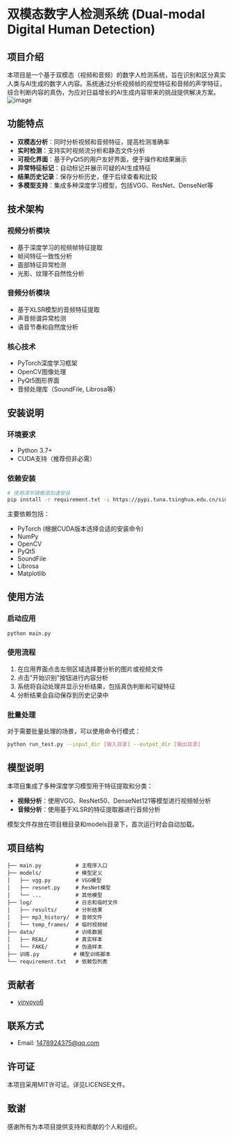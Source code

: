 # 双模态数字人检测系统 (Dual-modal Digital Human Detection)

## 项目介绍

本项目是一个基于双模态（视频和音频）的数字人检测系统，旨在识别和区分真实人类与AI生成的数字人内容。系统通过分析视频帧的视觉特征和音频的声学特征，综合判断内容的真伪，为应对日益增长的AI生成内容带来的挑战提供解决方案。
![image](https://github.com/user-attachments/assets/ae8f2be3-9e98-4675-a69f-57a212f69f5d)


## 功能特点

- **双模态分析**：同时分析视频和音频特征，提高检测准确率
- **实时检测**：支持实时视频流分析和静态文件分析
- **可视化界面**：基于PyQt5的用户友好界面，便于操作和结果展示
- **异常特征标记**：自动标记并展示可疑的AI生成特征
- **结果历史记录**：保存分析历史，便于后续查看和比较
- **多模型支持**：集成多种深度学习模型，包括VGG、ResNet、DenseNet等

## 技术架构

### 视频分析模块

- 基于深度学习的视频帧特征提取
- 帧间特征一致性分析
- 面部特征异常检测
- 光影、纹理不自然性分析

### 音频分析模块

- 基于XLSR模型的音频特征提取
- 声音频谱异常检测
- 语音节奏和自然度分析

### 核心技术

- PyTorch深度学习框架
- OpenCV图像处理
- PyQt5图形界面
- 音频处理库（SoundFile, Librosa等）

## 安装说明

### 环境要求

- Python 3.7+
- CUDA支持（推荐但非必需）

### 依赖安装

```bash
# 使用清华镜像源加速安装
pip install -r requirement.txt -i https://pypi.tuna.tsinghua.edu.cn/simple
```

主要依赖包括：
- PyTorch (根据CUDA版本选择合适的安装命令)
- NumPy
- OpenCV
- PyQt5
- SoundFile
- Librosa
- Matplotlib

## 使用方法

### 启动应用

```bash
python main.py
```

### 使用流程

1. 在应用界面点击左侧区域选择要分析的图片或视频文件
2. 点击"开始识别"按钮进行内容分析
3. 系统将自动处理并显示分析结果，包括真伪判断和可疑特征
4. 分析结果会自动保存到历史记录中

### 批量处理

对于需要批量处理的场景，可以使用命令行模式：

```bash
python run_test.py --input_dir [输入目录] --output_dir [输出目录]
```

## 模型说明

本项目集成了多种深度学习模型用于特征提取和分类：

- **视频分析**：使用VGG、ResNet50、DenseNet121等模型进行视频帧分析
- **音频分析**：使用基于XLSR的特征提取器进行音频分析

模型文件存放在项目根目录和models目录下，首次运行时会自动加载。

## 项目结构

```
├── main.py           # 主程序入口
├── models/           # 模型定义
│   ├── vgg.py        # VGG模型
│   ├── resnet.py     # ResNet模型
│   └── ...           # 其他模型
├── log/              # 日志和临时文件
│   ├── results/      # 分析结果
│   ├── mp3_history/  # 音频文件
│   └── temp_frames/  # 临时视频帧
├── data/             # 训练数据
│   ├── REAL/         # 真实样本
│   └── FAKE/         # 伪造样本
├── 训练.py           # 模型训练脚本
└── requirement.txt   # 依赖包列表
```

## 贡献者

- [yinyoyo6](https://github.com/yinyoyo6)

## 联系方式

- Email: 1478924375@qq.com

## 许可证

本项目采用MIT许可证。详见LICENSE文件。

## 致谢

感谢所有为本项目提供支持和贡献的个人和组织。
